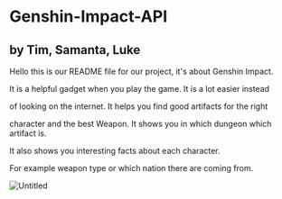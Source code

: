 # Genshin-Impact-API

## by Tim, Samanta, Luke  

Hello this is our README file for our project, it's about Genshin Impact.

It is a helpful gadget when you play the game. It is a lot easier instead

of looking on the internet. It helps you find good artifacts for the right

character and the best Weapon. It shows you in which dungeon which artifact is.

It also shows you interesting facts about each character.

For example weapon type or which nation there are coming from.

![Untitled](https://user-images.githubusercontent.com/89905006/136943894-1187bb98-943a-4f1f-b740-67af0e34c9bc.png)

